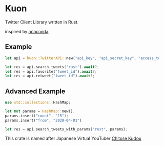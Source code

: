 # Kuon

Twitter Client Library written in Rust.

inspired by [anaconda](https://github.com/ChimeraCoder/anaconda)

## Example

```rust
let api = kuon::TwitterAPI::new("api_key", "api_secret_key", "access_token", "access_token_secret").await?;

let res = api.search_tweets("rust").await?;
let res = api.favorite("tweet_id").await?;
let res = api.retweet("tweet_id").await?;
```

## Advanced Example

```rust
use std::collections::HashMap;

let mut params = HashMap::new();
params.insert("count", "15");
params.insert("from", "2020-04-01")

let res = api.search_tweets_with_params("rust", params);
```


This crate is named after Japanese Virtual YouTuber [Chitose Kudou](https://www.youtube.com/channel/UCP2o-o6u4uX3uq1hXspl0rg)